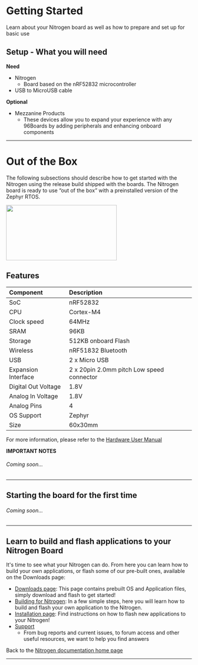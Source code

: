 # Getting Started

Learn about your Nitrogen board as well as how to prepare and set up for basic use

## Setup - What you will need

**Need**
- Nitrogen
   - Board based on the nRF52832 microcontroller
- USB to MicroUSB cable

**Optional**
- Mezzanine Products
   - These devices allow you to expand your experience with any 96Boards by adding peripherals and enhancing onboard components

***

# Out of the Box

The following subsections should describe how to get started with the Nitrogen using the release build shipped with the boards. The Nitrogen board is ready to use “out of the box” with a preinstalled version of the Zephyr RTOS.

<img src="https://github.com/sdrobertw/documentation/blob/master/IoTEdition/nitrogen/additional-docs/images/images-board/nitrogen-front-sd.png?raw=true" data-canonical-src="https://github.com/sdrobertw/documentation/blob/master/IoTEdition/nitrogen/additional-docs/images/images-board/nitrogen-front-sd.png?raw=true" width="300" height="150" />

## Features

|   Component          |   Description                                                                                    |
|:---------------------|:-------------------------------------------------------------------------------------------------|
|  SoC                 | nRF52832                                                                  |
|  CPU                 | Cortex-M4                                                                                        |
|  Clock speed         | 64MHz                                                                                    |
|  SRAM                | 96KB                                                                                             |
|  Storage             | 512KB onboard Flash                                                                              |
|  Wireless            | nRF51832 Bluetooth                                                                               |
|  USB                 | 2 x Micro USB                                                                                    |
|  Expansion Interface | 2 x 20pin 2.0mm pitch Low speed connector                |
|  Digital Out Voltage | 1.8V                                                                                             |
|  Analog In Voltage   | 1.8V                                                                                           |
|  Analog Pins         | 4                                                                                                |
|  OS Support          | Zephyr                                                                                           |
|  Size                | 60x30mm                                                                                          |

For more information, please refer to the [Hardware User Manual](http://wiki.seeed.cc/BLE_Nitrogen/)

**IMPORTANT NOTES**

###### Coming soon...

***

## Starting the board for the first time

###### Coming soon... 

***

## Learn to build and flash applications to your Nitrogen Board

It's time to see what your Nitrogen can do. From here you can learn how to build your own applications, or flash some of our pre-built ones, available on the Downloads page:

- [Downloads page](../downloads/README.md): This page contains prebuilt OS and Application files, simply download and flash to get started!
- [Building for Nitrogen](../build/README.md): In a few simple steps, here you will learn how to build and flash your own application to the Nitrogen.
- [Installation page](../installation/README.md): Find instructions on how to flash new applications to your Nitrogen!
- [Support](../support/README.md)
   - From bug reports and current issues, to forum access and other useful resources, we want to help you find answers

Back to the [Nitrogen documentation home page](../README.md)
   
***   
